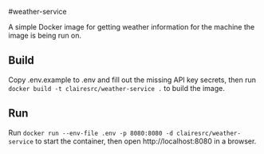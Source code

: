 #weather-service

A simple Docker image for getting weather information for the machine the image is being run on.

## Build
Copy .env.example to .env and fill out the missing API key secrets, then run `docker build -t clairesrc/weather-service .` to build the image.

## Run
Run `docker run --env-file .env -p 8080:8080 -d clairesrc/weather-service` to start the container, then open http://localhost:8080 in a browser.